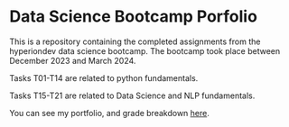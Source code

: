 # Data Science Bootcamp Porfolio

This is a repository containing the completed assignments from the hyperiondev data science bootcamp. The bootcamp took place between December 2023 and March 2024. 

Tasks T01-T14 are related to python fundamentals.

Tasks T15-T21 are related to Data Science and NLP fundamentals.

You can see my portfolio, and grade breakdown [here](https://www.hyperiondev.com/portfolio/LE23110012405/).

